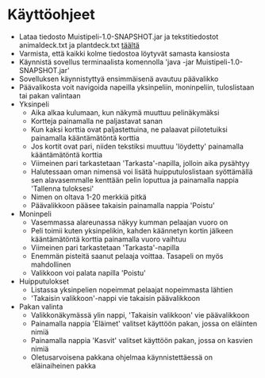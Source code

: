 # Käyttöohjeet


* Lataa tiedosto Muistipeli-1.0-SNAPSHOT.jar ja tekstitiedostot animaldeck.txt ja plantdeck.txt [täältä](https://github.com/ArttuJanhunen/ot-harjoitustyo/releases)
* Varmista, että kaikki kolme tiedostoa löytyvät samasta kansiosta
* Käynnistä sovellus terminaalista komennolla 'java -jar Muistipeli-1.0-SNAPSHOT.jar'
* Sovelluksen käynnistyttyä ensimmäisenä avautuu päävalikko
* Päävalikosta voit navigoida napeilla yksinpeliin, moninpeliin, tuloslistaan tai pakan valintaan
* Yksinpeli
	* Aika alkaa kulumaan, kun näkymä muuttuu pelinäkymäksi
	* Kortteja painamalla ne paljastavat sanan
	* Kun kaksi korttia ovat paljastettuina, ne palaavat piilotetuiksi painamalla kääntämätöntä korttia
	* Jos kortit ovat pari, niiden tekstiksi muuttuu 'löydetty' painamalla kääntämätöntä korttia
	* Viimeinen pari tarkastetaan 'Tarkasta'-napilla, jolloin aika pysähtyy
	* Halutessaan oman nimensä voi lisätä huipputuloslistaan syöttämällä sen alavasemmalle kenttään pelin loputtua ja painamalla nappia 'Tallenna tuloksesi'
	* Nimen on oltava 1-20 merkkiä pitkä
	* Päävalikkoon pääsee takaisin painamalla nappia 'Poistu'
* Moninpeli
	* Vasemmassa alareunassa näkyy kumman pelaajan vuoro on
	* Peli toimii kuten yksinpelikin, kahden käännetyn kortin jälkeen kääntämätöntä korttia painamalla vuoro vaihtuu
	* Viimeinen pari tarkastetaan 'Tarkasta'-napilla
	* Enemmän pisteitä saanut pelaaja voittaa. Tasapeli on myös mahdollinen
	* Valikkoon voi palata napilla 'Poistu'
* Huipputulokset
	* Listassa yksinpelien nopeimmat pelaajat nopeimmasta lähtien
	* 'Takaisin valikkoon'-nappi vie takaisin päävalikkoon
* Pakan valinta 
	* Valikkonäkymässä ylin nappi, 'Takaisin valikkoon' vie päävalikkoon
	* Painamalla nappia 'Eläimet' valitset käyttöön pakan, jossa on eläinten nimiä
	* Painamalla nappia 'Kasvit' valitset käyttöön pakan, jossa on kasvien nimiä
	* Oletusarvoisena pakkana ohjelmaa käynnistettäessä on eläinaiheinen pakka

